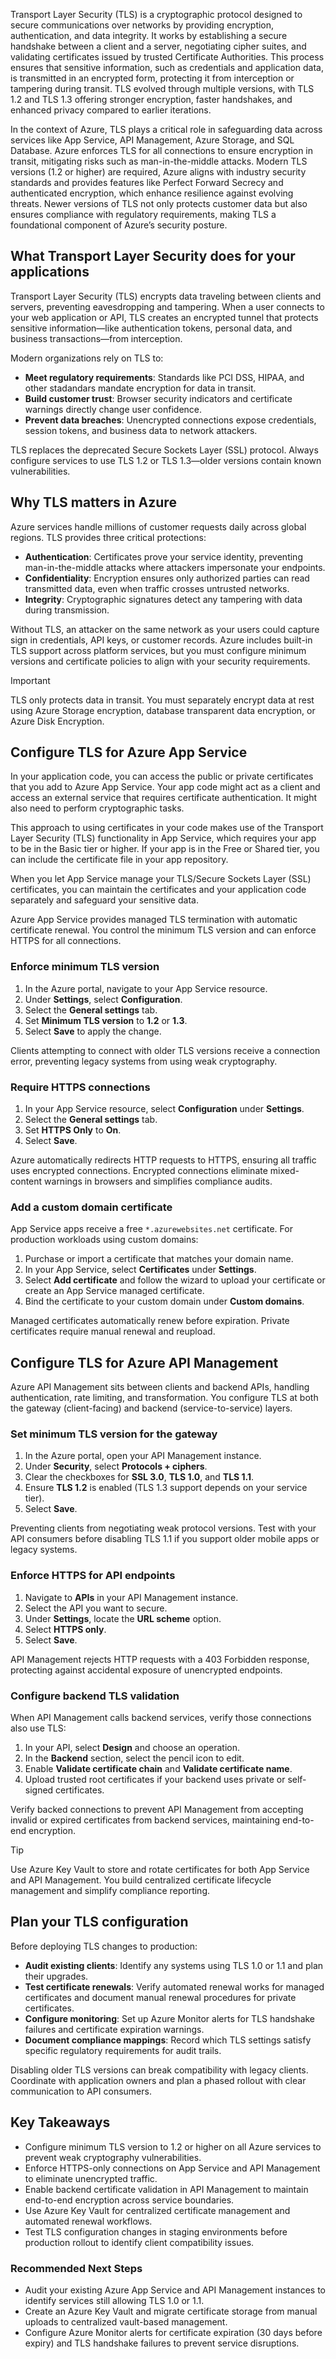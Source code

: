 Transport Layer Security (TLS) is a cryptographic protocol designed to secure communications over networks by providing encryption, authentication, and data integrity. It works by establishing a secure handshake between a client and a server, negotiating cipher suites, and validating certificates issued by trusted Certificate Authorities. This process ensures that sensitive information, such as credentials and application data, is transmitted in an encrypted form, protecting it from interception or tampering during transit. TLS evolved through multiple versions, with TLS 1.2 and TLS 1.3 offering stronger encryption, faster handshakes, and enhanced privacy compared to earlier iterations.

In the context of Azure, TLS plays a critical role in safeguarding data across services like App Service, API Management, Azure Storage, and SQL Database. Azure enforces TLS for all connections to ensure encryption in transit, mitigating risks such as man-in-the-middle attacks. Modern TLS versions (1.2 or higher) are required, Azure aligns with industry security standards and provides features like Perfect Forward Secrecy and authenticated encryption, which enhance resilience against evolving threats. Newer versions of TLS not only protects customer data but also ensures compliance with regulatory requirements, making TLS a foundational component of Azure’s security posture.

## What Transport Layer Security does for your applications

Transport Layer Security (TLS) encrypts data traveling between clients and servers, preventing eavesdropping and tampering. When a user connects to your web application or API, TLS creates an encrypted tunnel that protects sensitive information—like authentication tokens, personal data, and business transactions—from interception.

Modern organizations rely on TLS to:

- **Meet regulatory requirements**: Standards like PCI DSS, HIPAA, and other stadandars mandate encryption for data in transit.
- **Build customer trust**: Browser security indicators and certificate warnings directly change user confidence.
- **Prevent data breaches**: Unencrypted connections expose credentials, session tokens, and business data to network attackers.

TLS replaces the deprecated Secure Sockets Layer (SSL) protocol. Always configure services to use TLS 1.2 or TLS 1.3—older versions contain known vulnerabilities.

## Why TLS matters in Azure

Azure services handle millions of customer requests daily across global regions. TLS provides three critical protections:

- **Authentication**: Certificates prove your service identity, preventing man-in-the-middle attacks where attackers impersonate your endpoints.
- **Confidentiality**: Encryption ensures only authorized parties can read transmitted data, even when traffic crosses untrusted networks.
- **Integrity**: Cryptographic signatures detect any tampering with data during transmission.

Without TLS, an attacker on the same network as your users could capture sign in credentials, API keys, or customer records. Azure includes built-in TLS support across platform services, but you must configure minimum versions and certificate policies to align with your security requirements.

> [!IMPORTANT]
> TLS only protects data in transit. You must separately encrypt data at rest using Azure Storage encryption, database transparent data encryption, or Azure Disk Encryption.

## Configure TLS for Azure App Service

In your application code, you can access the public or private certificates that you add to Azure App Service. Your app code might act as a client and access an external service that requires certificate authentication. It might also need to perform cryptographic tasks.

This approach to using certificates in your code makes use of the Transport Layer Security (TLS) functionality in App Service, which requires your app to be in the Basic tier or higher. If your app is in the Free or Shared tier, you can include the certificate file in your app repository.

When you let App Service manage your TLS/Secure Sockets Layer (SSL) certificates, you can maintain the certificates and your application code separately and safeguard your sensitive data.

Azure App Service provides managed TLS termination with automatic certificate renewal. You control the minimum TLS version and can enforce HTTPS for all connections.

### Enforce minimum TLS version

1. In the Azure portal, navigate to your App Service resource.
2. Under **Settings**, select **Configuration**.
3. Select the **General settings** tab.
4. Set **Minimum TLS version** to **1.2** or **1.3**.
5. Select **Save** to apply the change.

Clients attempting to connect with older TLS versions receive a connection error, preventing legacy systems from using weak cryptography.

### Require HTTPS connections

1. In your App Service resource, select **Configuration** under **Settings**.
2. Select the **General settings** tab.
3. Set **HTTPS Only** to **On**.
4. Select **Save**.

Azure automatically redirects HTTP requests to HTTPS, ensuring all traffic uses encrypted connections. Encrypted connections eliminate mixed-content warnings in browsers and simplifies compliance audits.

### Add a custom domain certificate

App Service apps receive a free `*.azurewebsites.net` certificate. For production workloads using custom domains:

1. Purchase or import a certificate that matches your domain name.
2. In your App Service, select **Certificates** under **Settings**.
3. Select **Add certificate** and follow the wizard to upload your certificate or create an App Service managed certificate.
4. Bind the certificate to your custom domain under **Custom domains**.

Managed certificates automatically renew before expiration. Private certificates require manual renewal and reupload.

## Configure TLS for Azure API Management

Azure API Management sits between clients and backend APIs, handling authentication, rate limiting, and transformation. You configure TLS at both the gateway (client-facing) and backend (service-to-service) layers.

### Set minimum TLS version for the gateway

1. In the Azure portal, open your API Management instance.
2. Under **Security**, select **Protocols + ciphers**.
3. Clear the checkboxes for **SSL 3.0**, **TLS 1.0**, and **TLS 1.1**.
4. Ensure **TLS 1.2** is enabled (TLS 1.3 support depends on your service tier).
5. Select **Save**.

Preventing clients from negotiating weak protocol versions. Test with your API consumers before disabling TLS 1.1 if you support older mobile apps or legacy systems.

### Enforce HTTPS for API endpoints

1. Navigate to **APIs** in your API Management instance.
2. Select the API you want to secure.
3. Under **Settings**, locate the **URL scheme** option.
4. Select **HTTPS only**.
5. Select **Save**.

API Management rejects HTTP requests with a 403 Forbidden response, protecting against accidental exposure of unencrypted endpoints.

### Configure backend TLS validation

When API Management calls backend services, verify those connections also use TLS:

1. In your API, select **Design** and choose an operation.
2. In the **Backend** section, select the pencil icon to edit.
3. Enable **Validate certificate chain** and **Validate certificate name**.
4. Upload trusted root certificates if your backend uses private or self-signed certificates.

Verify backed connections to prevent API Management from accepting invalid or expired certificates from backend services, maintaining end-to-end encryption.

> [!TIP]
> Use Azure Key Vault to store and rotate certificates for both App Service and API Management. You build centralized certificate lifecycle management and simplify compliance reporting.

## Plan your TLS configuration

Before deploying TLS changes to production:

- **Audit existing clients**: Identify any systems using TLS 1.0 or 1.1 and plan their upgrades.
- **Test certificate renewals**: Verify automated renewal works for managed certificates and document manual renewal procedures for private certificates.
- **Configure monitoring**: Set up Azure Monitor alerts for TLS handshake failures and certificate expiration warnings.
- **Document compliance mappings**: Record which TLS settings satisfy specific regulatory requirements for audit trails.

Disabling older TLS versions can break compatibility with legacy clients. Coordinate with application owners and plan a phased rollout with clear communication to API consumers.

## Key Takeaways

- Configure minimum TLS version to 1.2 or higher on all Azure services to prevent weak cryptography vulnerabilities.
- Enforce HTTPS-only connections on App Service and API Management to eliminate unencrypted traffic.
- Enable backend certificate validation in API Management to maintain end-to-end encryption across service boundaries.
- Use Azure Key Vault for centralized certificate management and automated renewal workflows.
- Test TLS configuration changes in staging environments before production rollout to identify client compatibility issues.

### Recommended Next Steps

- Audit your existing Azure App Service and API Management instances to identify services still allowing TLS 1.0 or 1.1.
- Create an Azure Key Vault and migrate certificate storage from manual uploads to centralized vault-based management.
- Configure Azure Monitor alerts for certificate expiration (30 days before expiry) and TLS handshake failures to prevent service disruptions.
